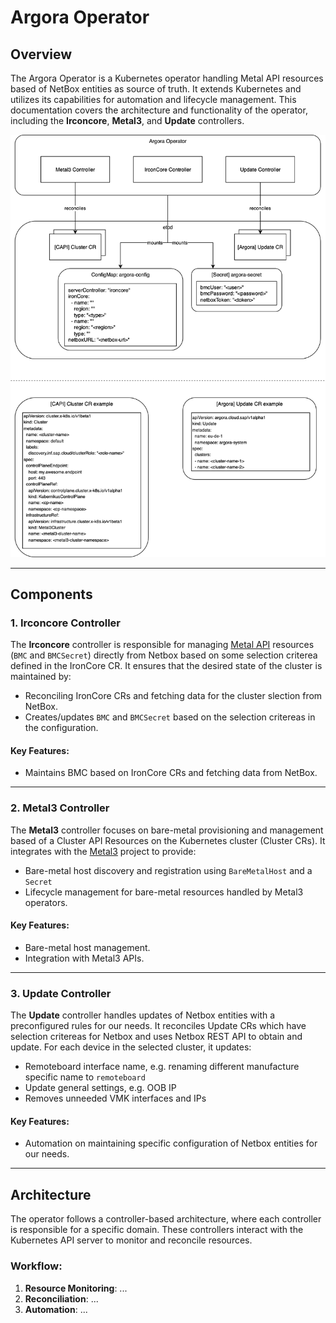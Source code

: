 # Argora Operator

## Overview
The Argora Operator is a Kubernetes operator handling Metal API resources based of NetBox entities as source of truth. It extends Kubernetes and utilizes its capabilities for automation and lifecycle management. This documentation covers the architecture and functionality of the operator, including the **Irconcore**, **Metal3**, and **Update** controllers.

![Argora Overview](argora.svg)

---

## Components

### 1. Irconcore Controller
The **Irconcore** controller is responsible for managing [Metal API](https://github.com/ironcore-dev/metal-operator) resources (`BMC` and `BMCSecret`) directly from Netbox based on some selection criterea defined in the IronCore CR. It ensures that the desired state of the cluster is maintained by:
- Reconciling IronCore CRs and fetching data for the cluster slection from NetBox.
- Creates/updates `BMC` and `BMCSecret` based on the selection critereas in the configuration.

#### Key Features:
- Maintains BMC based on IronCore CRs and fetching data from NetBox.

---

### 2. Metal3 Controller
The **Metal3** controller focuses on bare-metal provisioning and management based of a Cluster API Resources on the Kubernetes cluster (Cluster CRs). It integrates with the [Metal3](https://github.com/metal3-io/baremetal-operator) project to provide:
- Bare-metal host discovery and registration using `BareMetalHost` and a `Secret`
- Lifecycle management for bare-metal resources handled by Metal3 operators.

#### Key Features:
- Bare-metal host management.
- Integration with Metal3 APIs.

---

### 3. Update Controller
The **Update** controller handles updates of Netbox entities with a preconfigured rules for our needs. It reconciles Update CRs which have selection critereas for Netbox and uses Netbox REST API to obtain and update. For each device in the selected cluster, it updates:
- Remoteboard interface name, e.g. renaming different manufacture specific name to `remoteboard`
- Update general settings, e.g. OOB IP
- Removes unneeded VMK interfaces and IPs

#### Key Features:
- Automation on maintaining specific configuration of Netbox entities for our needs.

---

## Architecture
The operator follows a controller-based architecture, where each controller is responsible for a specific domain. These controllers interact with the Kubernetes API server to monitor and reconcile resources.

### Workflow:
1. **Resource Monitoring**: ...
2. **Reconciliation**: ...
3. **Automation**: ...
